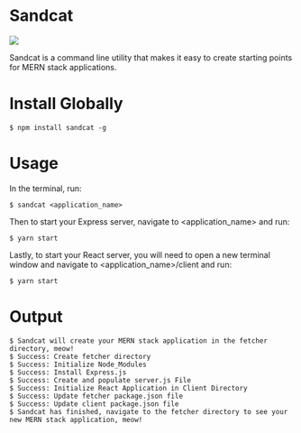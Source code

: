 # Sandcat

<a href="https://www.npmjs.com/package/sandcat" target="_blank"><img src="https://img.shields.io/npm/v/sandcat" /></a>

Sandcat is a command line utility that makes it easy to create starting points for MERN stack applications.

# Install Globally
```
$ npm install sandcat -g
```

# Usage
In the terminal, run:
```
$ sandcat <application_name>
```
Then to start your Express server, navigate to <application_name> and run:
```
$ yarn start
```
Lastly, to start your React server, you will need to open a new terminal window and navigate to <application_name>/client and run:
```
$ yarn start
```

# Output
```
$ Sandcat will create your MERN stack application in the fetcher directory, meow!
$ Success: Create fetcher directory
$ Success: Initialize Node_Modules
$ Success: Install Express.js
$ Success: Create and populate server.js File
$ Success: Initialize React Application in Client Directory
$ Success: Update fetcher package.json file
$ Success: Update client package.json file
$ Sandcat has finished, navigate to the fetcher directory to see your new MERN stack application, meow!
```
